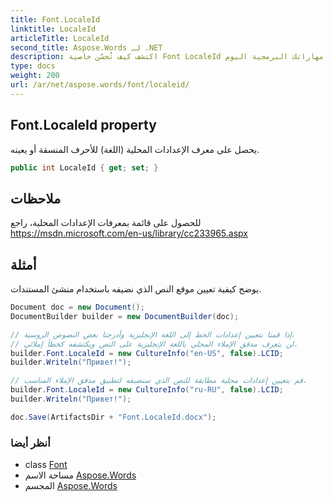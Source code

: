 ```yaml
---
title: Font.LocaleId
linktitle: LocaleId
articleTitle: LocaleId
second_title: Aspose.Words لـ .NET
description: اكتشف كيف تُحسّن خاصية Font LocaleId تنسيق نصك من خلال إدارة مُعرّفات الإعدادات المحلية لمختلف لغات البرمجة. حسّن مهاراتك البرمجية اليوم!
type: docs
weight: 200
url: /ar/net/aspose.words/font/localeid/
---
```

## Font.LocaleId property

يحصل على معرف الإعدادات المحلية (اللغة) للأحرف المنسقة أو يعينه.

```csharp
public int LocaleId { get; set; }
```

## ملاحظات

للحصول على قائمة بمعرفات الإعدادات المحلية، راجع https://msdn.microsoft.com/en-us/library/cc233965.aspx

## أمثلة

يوضح كيفية تعيين موقع النص الذي نضيفه باستخدام منشئ المستندات.

```csharp
Document doc = new Document();
DocumentBuilder builder = new DocumentBuilder(doc);

// إذا قمنا بتعيين إعدادات الخط إلى اللغة الإنجليزية وأدرجنا بعض النصوص الروسية،
// لن يتعرف مدقق الإملاء المحلي باللغة الإنجليزية على النص ويكتشفه كخطأ إملائي.
builder.Font.LocaleId = new CultureInfo("en-US", false).LCID;
builder.Writeln("Привет!");

// قم بتعيين إعدادات محلية مطابقة للنص الذي سنضيفه لتطبيق مدقق الإملاء المناسب.
builder.Font.LocaleId = new CultureInfo("ru-RU", false).LCID;
builder.Writeln("Привет!");

doc.Save(ArtifactsDir + "Font.LocaleId.docx");
```

### أنظر أيضا

* class [Font](../)
* مساحة الاسم [Aspose.Words](../../../aspose.words/)
* المجسم [Aspose.Words](../../../)
